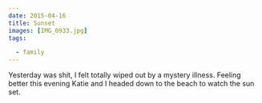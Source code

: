 ```yaml
---
date: 2015-04-16
title: Sunset
images: [IMG_0933.jpg]
tags:

  - family
---
```

Yesterday was shit, I felt totally wiped out by a mystery illness. Feeling better this evening Katie and I headed down to the beach to watch the sun set.